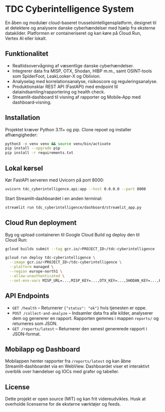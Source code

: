 # TDC Cyberintelligence System

En åben og modulær cloud-baseret trusselsintelligensplatform, designet til at detektere og analysere danske cyberhændelser med hjælp fra eksterne datakilder. Platformen er containeriseret og kan køre på Cloud Run, Vertex AI eller lokalt.

## Funktionalitet
- Realtidsovervågning af væsentlige danske cyberhændelser.
- Integrerer data fra MISP, OTX, Shodan, HIBP m.m., samt OSINT-tools som SpiderFoot, LeakLooker-X og Oblivion.
- Analyselag med korrelationsanalyse, risikoscore og reguleringsanalyse.
- Produktionsklar REST API (FastAPI) med endpoint til dataindsamling/rapportering og health check.
- Streamlit‑dashboard til visning af rapporter og Mobile‑App med dashboard‑visning.

## Installation

Projektet kræver Python 3.11+ og pip. Clone repoet og installer afhængigheder:

```bash
python3 -m venv venv && source venv/bin/activate
pip install --upgrade pip
pip install -r requirements.txt
```

## Lokal kørsel

Kør FastAPI serveren med Uvicorn på port 8000:

```bash
uvicorn tdc_cyberintelligence.api:app --host 0.0.0.0 --port 8000
```

Start Streamlit‑dashboardet i en anden terminal:

```bash
streamlit run tdc_cyberintelligence/dashboard/streamlit_app.py
```

## Cloud Run deployment

Byg og upload containeren til Google Cloud Build og deploy den til Cloud Run:

```bash
gcloud builds submit --tag gcr.io/<PROJECT_ID>/tdc-cyberintelligence

gcloud run deploy tdc-cyberintelligence \
  --image gcr.io/<PROJECT_ID>/tdc-cyberintelligence \
  --platform managed \
  --region europe-north1 \
  --allow-unauthenticated \
  --set-env-vars MISP_URL=...,MISP_KEY=...,OTX_KEY=...,SHODAN_KEY=...,HIBP_KEY=...
```

## API Endpoints

- `GET /health` – Returnerer `{"status": "ok"}` hvis tjenesten er oppe.
- `POST /collect-and-analyze` – Indsamler data fra alle kilder, analyserer dem og genererer en rapport. Rapporten gemmes i mappen `reports/` og returneres som JSON.
- `GET /reports/latest` – Returnerer den senest genererede rapport i JSON-format.

## Mobilapp og Dashboard

Mobilappen henter rapporter fra `/reports/latest` og kan åbne Streamlit‑dashboardet via en WebView. Dashboardet viser et interaktivt overblik over hændelser og IOCs med grafer og tabeller.

## License

Dette projekt er open source (MIT) og kan frit videreudvikles. Husk at overholde licenserne for de eksterne værktøjer og feeds.
